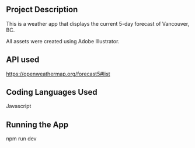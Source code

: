 ## Project Description

This is a weather app that displays the current 5-day forecast of Vancouver, BC.

All assets were created using Adobe Illustrator.

## API used
https://openweathermap.org/forecast5#list

## Coding Languages Used
Javascript

## Running the App
npm run dev